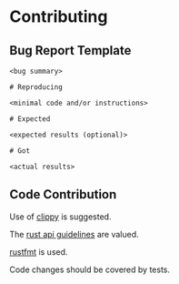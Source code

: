 # Contributing

## Bug Report Template

```
<bug summary>

# Reproducing

<minimal code and/or instructions>

# Expected

<expected results (optional)>

# Got

<actual results>
```

## Code Contribution

Use of [clippy](https://github.com/rust-lang/rust-clippy) is suggested.

The [rust api guidelines](https://rust-lang-nursery.github.io/api-guidelines/about.html) are valued.

[rustfmt](https://github.com/rust-lang/rustfmt) is used.

Code changes should be covered by tests.

